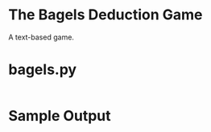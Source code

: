 The Bagels Deduction Game
========================================================
A text-based game.

bagels.py
========================================================
```Python3
```

Sample Output
========================================================

